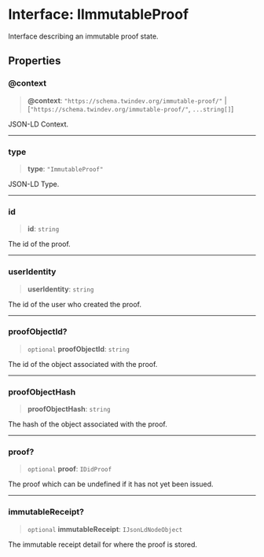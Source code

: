 # Interface: IImmutableProof

Interface describing an immutable proof state.

## Properties

### @context

> **@context**: `"https://schema.twindev.org/immutable-proof/"` \| [`"https://schema.twindev.org/immutable-proof/"`, `...string[]`]

JSON-LD Context.

***

### type

> **type**: `"ImmutableProof"`

JSON-LD Type.

***

### id

> **id**: `string`

The id of the proof.

***

### userIdentity

> **userIdentity**: `string`

The id of the user who created the proof.

***

### proofObjectId?

> `optional` **proofObjectId**: `string`

The id of the object associated with the proof.

***

### proofObjectHash

> **proofObjectHash**: `string`

The hash of the object associated with the proof.

***

### proof?

> `optional` **proof**: `IDidProof`

The proof which can be undefined if it has not yet been issued.

***

### immutableReceipt?

> `optional` **immutableReceipt**: `IJsonLdNodeObject`

The immutable receipt detail for where the proof is stored.
